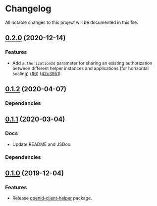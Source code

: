 # Changelog

All notable changes to this project will be documented in this file.

## [0.2.0](https://github.com/ForgeRock/openid-client-helper/compare/v0.1.2...v0.2.0) (2020-12-14)

### Features

* Add `authorizationId` parameter for sharing an existing authorization between different helper instances and applications (for horizontal scaling) ([#6](https://github.com/ForgeRock/openid-client-helper/pull/6)) ([42c3951](https://github.com/ForgeRock/openid-client-helper/pull/6/commits/42c3951f510deda8102d07e736fa0a4cd846c768)).


## [0.1.2](https://github.com/ForgeRock/openid-client-helper/compare/v0.1.1...v0.1.2) (2020-04-07)

### Dependencies

## [0.1.1](https://github.com/ForgeRock/openid-client-helper/compare/v0.1.0...v0.1.1) (2020-03-04)

### Docs

* Update README and JSDoc.

### Dependencies

## [0.1.0](https://github.com/ForgeRock/openid-client-helper/releases/tag/v0.1.0) (2019-12-04)

### Features

* Release [openid-client-helper](https://github.com/ForgeRock/openid-client-helper) package.

